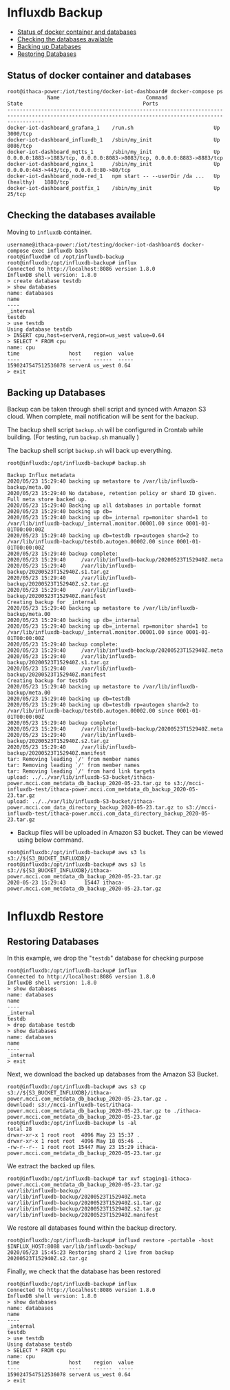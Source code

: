 # Influxdb Backup

<!-- markdownlint-disable MD033 -->
<!-- markdownlint-capture -->
<!-- markdownlint-disable -->
<!-- TOC depthFrom:2 updateOnSave:true -->

- [Status of docker container and databases](#status-of-docker-container-and-databases)
- [Checking the databases available](#checking-the-databases-available)
- [Backing up Databases](#backing-up-databases)
- [Restoring Databases](#restoring-databases)

<!-- /TOC -->
<!-- markdownlint-restore -->
<!-- Due to a bug in Markdown TOC, the table is formatted incorrectly if tab indentation is set other than 4. Due to another bug, this comment must be *after* the TOC entry. -->

## Status of docker container and databases

```console
root@ithaca-power:/iot/testing/docker-iot-dashboard# docker-compose ps
             Name                            Command                  State                                       Ports
--------------------------------------------------------------------------------------------------------------------------------------------------------
docker-iot-dashboard_grafana_1    /run.sh                          Up             3000/tcp
docker-iot-dashboard_influxdb_1   /sbin/my_init                    Up             8086/tcp
docker-iot-dashboard_mqtts_1      /sbin/my_init                    Up             0.0.0.0:1883->1883/tcp, 0.0.0.0:8083->8083/tcp, 0.0.0.0:8883->8883/tcp
docker-iot-dashboard_nginx_1      /sbin/my_init                    Up             0.0.0.0:443->443/tcp, 0.0.0.0:80->80/tcp
docker-iot-dashboard_node-red_1   npm start -- --userDir /da ...   Up (healthy)   1880/tcp
docker-iot-dashboard_postfix_1    /sbin/my_init                    Up             25/tcp
```

## Checking the databases available

Moving to `influxdb` container.

```console
username@ithaca-power:/iot/testing/docker-iot-dashboard$ docker-compose exec influxdb bash
root@influxdb# cd /opt/influxdb-backup
root@influxdb:/opt/influxdb-backup# influx
Connected to http://localhost:8086 version 1.8.0
InfluxDB shell version: 1.8.0
> create database testdb
> show databases
name: databases
name
----
_internal
testdb
> use testdb
Using database testdb
> INSERT cpu,host=serverA,region=us_west value=0.64
> SELECT * FROM cpu
name: cpu
time                host    region  value
----                ----    ------  -----
1590247547512536078 serverA us_west 0.64
> exit
```

## Backing up Databases

Backup can be taken through shell script and synced with Amazon S3 cloud. When complete, mail notification will be sent for the backup.

The backup shell script `backup.sh` will be configured in Crontab while building. (For testing, run `backup.sh` manually )

The backup shell script `backup.sh` will back up everything.

```console
root@influxdb:/opt/influxdb-backup# backup.sh

Backup Influx metadata
2020/05/23 15:29:40 backing up metastore to /var/lib/influxdb-backup/meta.00
2020/05/23 15:29:40 No database, retention policy or shard ID given. Full meta store backed up.
2020/05/23 15:29:40 Backing up all databases in portable format
2020/05/23 15:29:40 backing up db=
2020/05/23 15:29:40 backing up db=_internal rp=monitor shard=1 to /var/lib/influxdb-backup/_internal.monitor.00001.00 since 0001-01-01T00:00:00Z
2020/05/23 15:29:40 backing up db=testdb rp=autogen shard=2 to /var/lib/influxdb-backup/testdb.autogen.00002.00 since 0001-01-01T00:00:00Z
2020/05/23 15:29:40 backup complete:
2020/05/23 15:29:40     /var/lib/influxdb-backup/20200523T152940Z.meta
2020/05/23 15:29:40     /var/lib/influxdb-backup/20200523T152940Z.s1.tar.gz
2020/05/23 15:29:40     /var/lib/influxdb-backup/20200523T152940Z.s2.tar.gz
2020/05/23 15:29:40     /var/lib/influxdb-backup/20200523T152940Z.manifest
Creating backup for _internal
2020/05/23 15:29:40 backing up metastore to /var/lib/influxdb-backup/meta.00
2020/05/23 15:29:40 backing up db=_internal
2020/05/23 15:29:40 backing up db=_internal rp=monitor shard=1 to /var/lib/influxdb-backup/_internal.monitor.00001.00 since 0001-01-01T00:00:00Z
2020/05/23 15:29:40 backup complete:
2020/05/23 15:29:40     /var/lib/influxdb-backup/20200523T152940Z.meta
2020/05/23 15:29:40     /var/lib/influxdb-backup/20200523T152940Z.s1.tar.gz
2020/05/23 15:29:40     /var/lib/influxdb-backup/20200523T152940Z.manifest
Creating backup for testdb
2020/05/23 15:29:40 backing up metastore to /var/lib/influxdb-backup/meta.00
2020/05/23 15:29:40 backing up db=testdb
2020/05/23 15:29:40 backing up db=testdb rp=autogen shard=2 to /var/lib/influxdb-backup/testdb.autogen.00002.00 since 0001-01-01T00:00:00Z
2020/05/23 15:29:40 backup complete:
2020/05/23 15:29:40     /var/lib/influxdb-backup/20200523T152940Z.meta
2020/05/23 15:29:40     /var/lib/influxdb-backup/20200523T152940Z.s2.tar.gz
2020/05/23 15:29:40     /var/lib/influxdb-backup/20200523T152940Z.manifest
tar: Removing leading `/' from member names
tar: Removing leading `/' from member names
tar: Removing leading `/' from hard link targets
upload: ../../var/lib/influxdb-S3-bucket/ithaca-power.mcci.com_metdata_db_backup_2020-05-23.tar.gz to s3://mcci-influxdb-test/ithaca-power.mcci.com_metdata_db_backup_2020-05-23.tar.gz
upload: ../../var/lib/influxdb-S3-bucket/ithaca-power.mcci.com_data_directory_backup_2020-05-23.tar.gz to s3://mcci-influxdb-test/ithaca-power.mcci.com_data_directory_backup_2020-05-23.tar.gz
```

- Backup files will be uploaded in Amazon S3 bucket. They can be viewed using below command.

```console
root@influxdb:/opt/influxdb-backup# aws s3 ls s3://${S3_BUCKET_INFLUXDB}/
root@influxdb:/opt/influxdb-backup# aws s3 ls s3://${S3_BUCKET_INFLUXDB}/ithaca-power.mcci.com_metdata_db_backup_2020-05-23.tar.gz
2020-05-23 15:29:43      15447 ithaca-power.mcci.com_metdata_db_backup_2020-05-23.tar.gz
```

# Influxdb Restore

## Restoring Databases

In this example, we drop the "`testdb`" database for checking purpose

```console
root@influxdb:/opt/influxdb-backup# influx
Connected to http://localhost:8086 version 1.8.0
InfluxDB shell version: 1.8.0
> show databases
name: databases
name
----
_internal
testdb
> drop database testdb
> show databases
name: databases
name
----
_internal
> exit
```

Next, we download the backed up databases from the Amazon S3 Bucket.

```console
root@influxdb:/opt/influxdb-backup# aws s3 cp s3://${S3_BUCKET_INFLUXDB}/ithaca-power.mcci.com_metdata_db_backup_2020-05-23.tar.gz .
download: s3://mcci-influxdb-test/ithaca-power.mcci.com_metdata_db_backup_2020-05-23.tar.gz to ./ithaca-power.mcci.com_metdata_db_backup_2020-05-23.tar.gz
root@influxdb:/opt/influxdb-backup# ls -al
total 28
drwxr-xr-x 1 root root  4096 May 23 15:37 .
drwxr-xr-x 1 root root  4096 May 18 05:46 ..
-rw-r--r-- 1 root root 15447 May 23 15:29 ithaca-power.mcci.com_metdata_db_backup_2020-05-23.tar.gz
```

We extract the backed up files.

```console
root@influxdb:/opt/influxdb-backup# tar xvf staging1-ithaca-power.mcci.com_metdata_db_backup_2020-05-23.tar.gz
var/lib/influxdb-backup/
var/lib/influxdb-backup/20200523T152940Z.meta
var/lib/influxdb-backup/20200523T152940Z.s1.tar.gz
var/lib/influxdb-backup/20200523T152940Z.s2.tar.gz
var/lib/influxdb-backup/20200523T152940Z.manifest
```

We restore all databases found within the backup directory.

```console
root@influxdb:/opt/influxdb-backup# influxd restore -portable -host $INFLUX_HOST:8088 var/lib/influxdb-backup/
2020/05/23 15:45:23 Restoring shard 2 live from backup 20200523T152940Z.s2.tar.gz
```

Finally, we check that the database has been restored

```console
root@influxdb:/opt/influxdb-backup# influx
Connected to http://localhost:8086 version 1.8.0
InfluxDB shell version: 1.8.0
> show databases
name: databases
name
----
_internal
testdb
> use testdb
Using database testdb
> SELECT * FROM cpu
name: cpu
time                host    region  value
----                ----    ------  -----
1590247547512536078 serverA us_west 0.64
> exit
```
